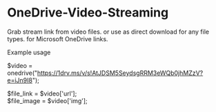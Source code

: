 # OneDrive-Video-Streaming
Grab stream link from video files. or use as direct download for any file types. for Microsoft OneDrive links.

Example usage

$video = onedrive("https://1drv.ms/v/s!AtJDSM5SeydsgRRM3eWQb0jhMZzV?e=iJn9I8");

$file_link = $video['url']; <br>
$file_image = $video['img'];

